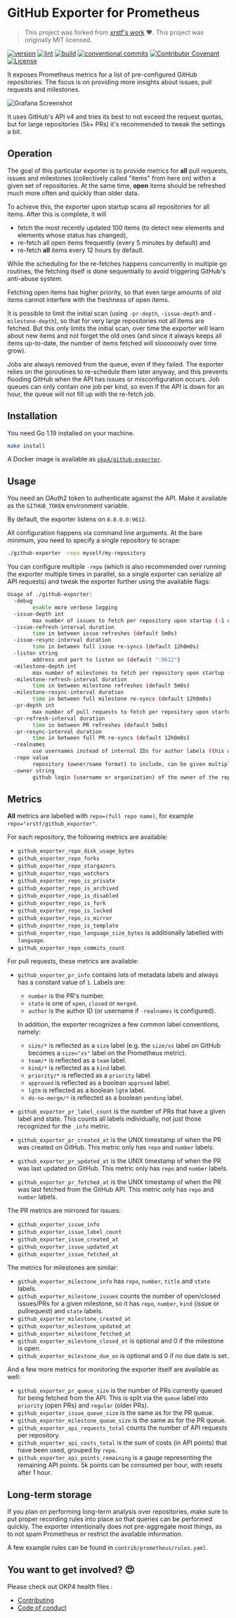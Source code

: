 # GitHub Exporter for Prometheus

> This project was forked from [xrstf's work](https://github.com/xrstf/github_exporter) ❤️. This project was originally MIT licensed.

[![version](https://img.shields.io/github/v/release/okp4/github-exporter?style=for-the-badge&logo=github)](https://github.com/okp4/github-exporter/releases)
[![lint](https://img.shields.io/github/workflow/status/okp4/github-exporter/Lint?label=lint&style=for-the-badge&logo=github)](https://github.com/okp4/github-exporter/actions/workflows/lint.yml)
[![build](https://img.shields.io/github/workflow/status/okp4/github-exporter/Build?label=build&style=for-the-badge&logo=github)](https://github.com/okp4/github-exporter/actions/workflows/build.yml)
[![conventional commits](https://img.shields.io/badge/Conventional%20Commits-1.0.0-yellow.svg?style=for-the-badge&logo=conventionalcommits)](https://conventionalcommits.org)
[![Contributor Covenant](https://img.shields.io/badge/Contributor%20Covenant-2.1-4baaaa.svg?style=for-the-badge)](https://github.com/okp4/.github/blob/main/CODE_OF_CONDUCT.md)
[![License](https://img.shields.io/badge/License-BSD_3--Clause-blue.svg?style=for-the-badge)](https://opensource.org/licenses/BSD-3-Clause)

It exposes Prometheus metrics for a list of pre-configured GitHub repositories.
The focus is on providing more insights about issues, pull requests and milestones.

![Grafana Screenshot](https://github.com/okp4/github-exporter/blob/main/contrib/grafana/screenshot.png?raw=true)

It uses GitHub's API v4 and tries its best to not exceed the request quotas, but for large
repositories (5k+ PRs) it's recommended to tweak the settings a bit.

## Operation

The goal of this particular exporter is to provide metrics for **all** pull requests, issues
and milestones (collectively called "items" from here on) within a given set of repositories.
At the same time, **open** items should be refreshed much more often and quickly than older
data.

To achieve this, the exporter upon startup scans all repositories for all items. After
this is complete, it will

- fetch the most recently updated 100 items (to detect new elements and elements
  whose status has changed),
- re-fetch all open items frequently (every 5 minutes by default) and
- re-fetch **all** items every 12 hours by default.

While the scheduling for the re-fetches happens concurrently in multiple go routines,
the fetching itself is done sequentially to avoid triggering GitHub's anti-abuse system.

Fetching open items has higher priority, so that even large amounts of old items
cannot interfere with the freshness of open items.

It is possible to limit the initial scan (using `-pr-depth`, `-issue-depth` and `-milestone-depth`),
so that for very large repositories not all items are fetched. But this only limits the
initial scan, over time the exporter will learn about new items and not forget the old ones
(and since it always keeps all items up-to-date, the number of items fetched will slooooowly
over time grow).

Jobs are always removed from the queue, even if they failed. The exporter relies on the
goroutines to re-schedule them later anyway, and this prevents flooding GitHub when the
API has issues or misconfiguration occurs. Job queues can only contain one job per kind,
so even if the API is down for an hour, the queue will not fill up with the re-fetch job.

## Installation

You need Go 1.19 installed on your machine.

```sh
make install
```

A Docker image is available as [`okp4/github-exporter`](https://hub.docker.com/r/okp4/github-exporter).

## Usage

You need an OAuth2 token to authenticate against the API. Make it available
as the `GITHUB_TOKEN` environment variable.

By default, the exporter listens on `0.0.0.0:9612`.

All configuration happens via command line arguments. At the bare minimum, you need to
specify a single repository to scrape:

```sh
./github-exporter -repo myself/my-repository
```

You can configure multiple `-repo` (which is also recommended over running the exporter
multiple times in parallel, so a single exporter can serialize all API requests) and
tweak the exporter further using the available flags:

```sh
Usage of ./github-exporter:
  -debug
        enable more verbose logging
  -issue-depth int
        max number of issues to fetch per repository upon startup (-1 disables the limit, 0 disables issue fetching entirely) (default -1)
  -issue-refresh-interval duration
        time in between issue refreshes (default 5m0s)
  -issue-resync-interval duration
        time in between full issue re-syncs (default 12h0m0s)
  -listen string
        address and port to listen on (default ":9612")
  -milestone-depth int
        max number of milestones to fetch per repository upon startup (-1 disables the limit, 0 disables milestone fetching entirely) (default -1)
  -milestone-refresh-interval duration
        time in between milestone refreshes (default 5m0s)
  -milestone-resync-interval duration
        time in between full milestone re-syncs (default 12h0m0s)
  -pr-depth int
        max number of pull requests to fetch per repository upon startup (-1 disables the limit, 0 disables PR fetching entirely) (default -1)
  -pr-refresh-interval duration
        time in between PR refreshes (default 5m0s)
  -pr-resync-interval duration
        time in between full PR re-syncs (default 12h0m0s)
  -realnames
        use usernames instead of internal IDs for author labels (this will make metrics contain personally identifiable information)
  -repo value
        repository (owner/name format) to include, can be given multiple times
  -owner string
        github login (username or organization) of the owner of the repositories that will be included. Excludes forked and locked repo, includes 100 first private & public repos
```

## Metrics

**All** metrics are labelled with `repo=(full repo name)`, for example
`repo="xrstf/github_exporter"`.

For each repository, the following metrics are available:

- `github_exporter_repo_disk_usage_bytes`
- `github_exporter_repo_forks`
- `github_exporter_repo_stargazers`
- `github_exporter_repo_watchers`
- `github_exporter_repo_is_private`
- `github_exporter_repo_is_archived`
- `github_exporter_repo_is_disabled`
- `github_exporter_repo_is_fork`
- `github_exporter_repo_is_locked`
- `github_exporter_repo_is_mirror`
- `github_exporter_repo_is_template`
- `github_exporter_repo_language_size_bytes` is additionally labelled with `language`.
- `github_exporter_repo_commits_count`

For pull requests, these metrics are available:

- `github_exporter_pr_info` contains lots of metadata labels and always has a constant
  value of `1`. Labels are:

  - `number` is the PR's number.
  - `state` is one of `open`, `closed` or `merged`.
  - `author` is the author ID (or username if `-realnames` is configured).

  In addition, the exporter recognizes a few common label conventions, namely:

  - `size/*` is reflected as a `size` label (e.g. the `size/xs` label on GitHub becomes
    a `size="xs"` label on the Prometheus metric).
  - `team/*` is reflected as a `team` label.
  - `kind/*` is reflected as a `kind` label.
  - `priority/*` is reflected as a `priority` label.
  - `approved` is reflected as a boolean `approved` label.
  - `lgtm` is reflected as a boolean `lgtm` label.
  - `do-no-merge/*` is reflected as a boolean `pending` label.

- `github_exporter_pr_label_count` is the number of PRs that have a given label
  and state. This counts all labels individually, not just those recognized for
  the `_info` metric.

- `github_exporter_pr_created_at` is the UNIX timestamp of when the PR was
  created on GitHub. This metric only has `repo` and `number` labels.

- `github_exporter_pr_updated_at` is the UNIX timestamp of when the PR was
  last updated on GitHub. This metric only has `repo` and `number` labels.

- `github_exporter_pr_fetched_at` is the UNIX timestamp of when the PR was
  last fetched from the GitHub API. This metric only has `repo` and `number` labels.

The PR metrics are mirrored for issues:

- `github_exporter_issue_info`
- `github_exporter_issue_label_count`
- `github_exporter_issue_created_at`
- `github_exporter_issue_updated_at`
- `github_exporter_issue_fetched_at`

The metrics for milestones are similar:

- `github_exporter_milestone_info` has `repo`, `number`, `title` and `state` labels.
- `github_exporter_milestone_issues` counts the number of open/closed issues/PRs
  for a given milestone, so it has `repo`, `number`, `kind` (issue or pullrequest)
  and `state` labels.
- `github_exporter_milestone_created_at`
- `github_exporter_milestone_updated_at`
- `github_exporter_milestone_fetched_at`
- `github_exporter_milestone_closed_at` is optional and 0 if the milestone is open.
- `github_exporter_milestone_due_on` is optional and 0 if no due date is set.

And a few more metrics for monitoring the exporter itself are available as well:

- `github_exporter_pr_queue_size` is the number of PRs currently queued for
  being fetched from the API. This is split via the `queue` label into `priority`
  (open PRs) and `regular` (older PRs).
- `github_exporter_issue_queue_size` is the same as for the PR queue.
- `github_exporter_milestone_queue_size` is the same as for the PR queue.
- `github_exporter_api_requests_total` counts the number of API requests per
  repository.
- `github_exporter_api_costs_total` is the sum of costs (in API points) that have
  been used, grouped by `repo`.
- `github_exporter_api_points_remaining` is a gauge representing the remaining
  API points. 5k points can be consumed per hour, with resets after 1 hour.

## Long-term storage

If you plan on performing long-term analysis over repositories, make sure to put proper
recording rules into place so that queries can be performed quickly. The exporter
intentionally does not pre-aggregate most things, as to not spam Prometheus or restrict
the available information.

A few example rules can be found in `contrib/prometheus/rules.yaml`.

## You want to get involved? 😍

Please check out OKP4 health files :

- [Contributing](https://github.com/okp4/.github/blob/main/CONTRIBUTING.md)
- [Code of conduct](https://github.com/okp4/.github/blob/main/CODE_OF_CONDUCT.md)
